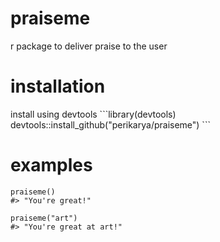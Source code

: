 # praiseme
r package to deliver praise to the user

<h1>installation</h1>
install using devtools
```library(devtools)
devtools::install_github("perikarya/praiseme")
```

<h1>examples</h1>

```library(praiseme)
praiseme()
#> "You're great!"
```

```library(praiseme)
praiseme("art")
#> "You're great at art!"
```
